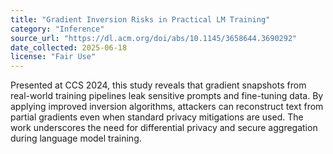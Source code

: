 ```yaml
---
title: "Gradient Inversion Risks in Practical LM Training"
category: "Inference"
source_url: "https://dl.acm.org/doi/abs/10.1145/3658644.3690292"
date_collected: 2025-06-18
license: "Fair Use"
---
```

Presented at CCS 2024, this study reveals that gradient snapshots from real-world training pipelines leak sensitive prompts and fine-tuning data. By applying improved inversion algorithms, attackers can reconstruct text from partial gradients even when standard privacy mitigations are used. The work underscores the need for differential privacy and secure aggregation during language model training.
